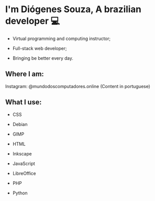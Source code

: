 # I'm Diógenes Souza, A brazilian developer :computer:

* Virtual programming and computing instructor;

* Full-stack web developer;

* Bringing be better every day.

## Where I am: 

Instagram: @mundodoscomputadores.online (Content in portuguese)

## What I use: 

* CSS

* Debian

* GIMP

* HTML

* Inkscape

* JavaScript

* LibreOffice

* PHP

* Python

<!---
diogenes-souza-dev/diogenes-souza-dev is a ✨ special ✨ repository because its `README.md` (this file) appears on your GitHub profile.
You can click the Preview link to take a look at your changes.
--->
